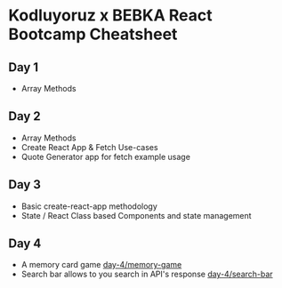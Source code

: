 # Kodluyoruz x BEBKA React Bootcamp Cheatsheet

## Day 1

- Array Methods

## Day 2

- Array Methods
- Create React App & Fetch Use-cases
- Quote Generator app for fetch example usage


## Day 3 

- Basic create-react-app methodology
- State / React Class based Components and state management

## Day 4

- A memory card game [day-4/memory-game](https://github.com/kaanersoy/kodluyoruz-x-bebka-bootcamp-projects/tree/main/day-4/memory-game)
- Search bar allows to you search in API's response [day-4/search-bar](https://github.com/kaanersoy/kodluyoruz-x-bebka-bootcamp-projects/tree/main/day-4/search-bar)